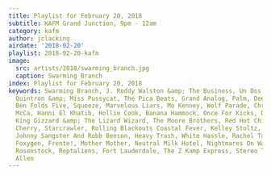 ```yaml
---
title: Playlist for February 20, 2018
subtitle: KAFM Grand Junction, 9pm - 12am
category: kafm
author: jclacking
airdate: '2018-02-20'
playlist: 2018-02-20-kafm
image:
  src: artists/2018/swarming_branch.jpg
  caption: Swarming Branch
index: Playlist for February 20, 2018
keywords: Swarming Branch, J. Roddy Walston &amp; The Business, Un Dos Tres Y Fuera,
  Quintron &amp; Miss Pussycat, The Pica Beats, Grand Analog, Palm, Deer Tick, Ween,
  Ben Folds Five, Squeeze, Marvelous Liars, Mo Kenney, Wolf Parade, Chris Thile, Mayor
  McCa, Hanni El Khatib, Hollie Cook, Banana Hammock, Once For Kicks, Dappled Cities,
  King Gizzard &amp; The Lizard Wizard, The Moore Brothers, Red Hot Chili Peppers,
  Cherry, Starcrawler, Rolling Blackouts Coastal Fever, Kelley Stoltz, Slowdive, Fishbone,
  Johnny Sangster And Robb Benson, Heavy Trash, White Hassle, Rachel Taylor Brown,
  Foxygen, Frente!, Mother Mother, Neutral Milk Hotel, Nightmares On Wax, Holy, Jeff
  Rosenstock, Reptaliens, Fort Lauderdale, The Z Kamp Express, Stereo Total , Tony
  Allen
---
```



